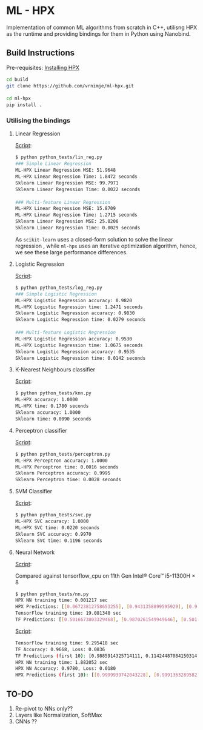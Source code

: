 # ML - HPX

Implementation of common ML algorithms from scratch in C++, utilisng HPX as the runtime and providing bindings for them in Python using Nanobind.

## Build Instructions
Pre-requisites: [Installing HPX](https://hpx-docs.stellar-group.org/latest/html/quickstart.html)

```sh
cd build
git clone https://github.com/vrnimje/ml-hpx.git

cd ml-hpx
pip install .
```

### Utilising the bindings

1. Linear Regression

    [Script](./python_tests/lin_reg.py):

    ```sh
    $ python python_tests/lin_reg.py
    ### Simple Linear Regression
    ML-HPX Linear Regression MSE: 51.9648
    ML-HPX Linear Regression Time: 1.8472 seconds
    Sklearn Linear Regression MSE: 99.7971
    Sklearn Linear Regression Time: 0.0022 seconds

    ### Multi-feature Linear Regression
    ML-HPX Linear Regression MSE: 15.8709
    ML-HPX Linear Regression Time: 1.2715 seconds
    Sklearn Linear Regression MSE: 25.0206
    Sklearn Linear Regression Time: 0.0029 seconds
    ```

    As `scikit-learn` uses a closed-form solution to solve the linear regression , while `ml-hpx` uses an iterative optimization algorithm, hence, we see these large performance differences.


2. Logistic Regression

    [Script](./python_tests/log_reg.py):

    ```sh
    $ python python_tests/log_reg.py
    ### Simple Logistic Regression
    ML-HPX Logistic Regression accuracy: 0.9820
    ML-HPX Logistic Regression time: 1.2471 seconds
    Sklearn Logistic Regression accuracy: 0.9830
    Sklearn Logistic Regression time: 0.0279 seconds

    ### Multi-feature Logistic Regression
    ML-HPX Logistic Regression accuracy: 0.9530
    ML-HPX Logistic Regression time: 1.0675 seconds
    Sklearn Logistic Regression accuracy: 0.9535
    Sklearn Logistic Regression time: 0.0142 seconds
    ```

3. K-Nearest Neighbours classifier

    [Script](./python_tests/knn.py):

    ```sh
    $ python python_tests/knn.py
    ML-HPX accuracy: 1.0000
    ML-HPX time: 0.1780 seconds
    Sklearn accuracy: 1.0000
    Sklearn time: 0.0090 seconds
    ```

<!--4. k-Means Clustering

[Script](./python_tests/kmeans.py):-->

4. Perceptron classifier

    [Script](./python_tests/perceptron.py):

    ```sh
    $ python python_tests/perceptron.py
    ML-HPX Perceptron accuracy: 1.0000
    ML-HPX Perceptron time: 0.0016 seconds
    Sklearn Perceptron accuracy: 0.9995
    Sklearn Perceptron time: 0.0028 seconds
    ```

5. SVM Classifier

    [Script](./python_tests/svc.py):

    ```sh
    $ python python_tests/svc.py
    ML-HPX SVC accuracy: 1.0000
    ML-HPX SVC time: 0.0220 seconds
    Sklearn SVC accuracy: 0.9970
    Sklearn SVC time: 0.1196 seconds
    ```

6. Neural Network

    [Script](./python_tests/nn.py):

    Compared against tensorflow_cpu on 11th Gen Intel® Core™ i5-11300H × 8

    ```sh
    $ python python_tests/nn.py
    HPX NN training time: 0.001217 sec
    HPX Predictions: [[0.06723812758653255], [0.9431358899595929], [0.9532029734896459], [0.050276559281559836]]
    TensorFlow training time: 19.081340 sec
    TF Predictions: [[0.5016673803329468], [0.9870261549949646], [0.5016673803329468], [0.010493488050997257]]
    ```
    [Script](./python_tests/nn_2.py):

    ```sh
    TensorFlow training time: 9.295418 sec
    TF Accuracy: 0.9668, Loss: 0.0836
    TF Predictions (first 10): [0.9885914325714111, 0.11424487084150314, 0.014540525153279305, 0.007555932737886906, 0.00012698175851255655, 0.9988582730293274, 0.09589959681034088, 0.9277084469795227, 0.9998912215232849, 0.12737293541431427]
    HPX NN training time: 1.882052 sec
    HPX NN Accuracy: 0.9780, Loss: 0.0180
    HPX Predictions (first 10): [[0.9999939742043228], [0.9991363289582976], [1.195073234278672e-06], [5.306765734111496e-07], [7.105306254994499e-08], [0.9999999200370617], [0.0014173977894342772], [0.9998889419155234], [0.9998085469481175], [0.001822480821572805]]
    ```

<!--## Misc. Benchmarks

### 1. Simple Linear Regression (One Variable), using Gradient Descent
[linear_reg.cpp](./linear_reg.cpp)

<img src="https://miro.medium.com/v2/resize:fit:900/1*G3evFxIAlDchOx5Wl7bV5g.png" width="100%">

- Linear Regression GD, seq for-loop: Used a classic for loop for performing Gradient Descent (GD)
- Linear Regression GD, STL, seq: Using [`std::transform_reduce`](https://en.cppreference.com/w/cpp/algorithm/transform_reduce)
- Linear Regression GD, STL, par: Using `std::transform_reduce` with [`std::execution::par`](https://en.cppreference.com/w/cpp/algorithm/execution_policy_tag) execution policy
- Linear Regression GD, HPX, par: Using [`hpx::transform_reduce`](https://hpx-docs.stellar-group.org/latest/html/libs/core/algorithms/api/transform_reduce.html) with [`hpx::execution::par`](https://hpx-docs.stellar-group.org/branches/master/html/libs/core/executors/api/execution_policy.html) execution policy

Results with [dataset containing 10000 points](./datasets/linear_regressor_dataset_10000.csv):
```sh
$ ./build/linear_reg datasets/linear_regressor_dataset_10000.csv
Final Parameters: W = 2.577991, B = -0.136139
Final Parameters: W = 2.514959, B = 3.057930
Final Parameters: W = 2.530195, B = 2.043939
Final Parameters: W = 2.523242, B = 2.506657
Results:

name: Sequential GD, for-loop,
executor: seq,
average: 0.72105570925


name: Linear Regression GD, STL, seq,
executor: seq  ,
average: 0.961342297166667


name: Linear Regression, GD, STL, par,
executor: std::execution::par,
average: 0.945831261333333


name: Linear Regression, GD, HPX, par,
executor: hpx::execution::par,
average: 0.51301071275

```

Note: Execution time of each implementation is averaged for 25 runs

Plot:

<img src="./assets/linear_reg.png" width="100%">

### 2. Simple Logistic Regression (One Variable), using Gradient Descent
[log_reg.cpp](./log_reg.cpp)

Results with [dataset containing 10000 points](./datasets/logistic_regression_dataset_10000.csv):

```sh
Results:

name: Sequential GD, for-loop
executor: seq
average: 9.99655853479999999983e-01
Final Parameters: W = 0.129403, B = -0.390624
Accuracy: 0.976667

name: Logistic Regression GD, STL, seq
executor: seq
average: 1.01029237284000000005e+00
Final Parameters: W = 0.001630, B = -0.004954
Accuracy: 0.976333

name: Logistic Regression, GD, STL, par
executor: std::execution::par
average: 1.01217441688000000003e+00
Final Parameters: W = 0.105150, B = -0.318801
Accuracy: 0.976333

name: Logistic Regression, GD, HPX, par
executor: hpx::execution::par
average: 6.61743677679999999972e-01
Final Parameters: W = 0.002196, B = -0.006469
Accuracy: 0.977667
```

And the accuracy is comparable to [scikit-learn](./log_reg.py)

```sh
$ python3 log_reg.py
Accuracy: 0.98
```-->

## TO-DO

1. Re-pivot to NNs only??
2. Layers like Normalization, SoftMax
3. CNNs ??
